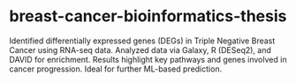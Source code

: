 # breast-cancer-bioinformatics-thesis
Identified differentially expressed genes (DEGs) in Triple Negative Breast Cancer using RNA-seq data. Analyzed data via Galaxy, R (DESeq2), and DAVID for enrichment. Results highlight key pathways and genes involved in cancer progression. Ideal for further ML-based prediction.

